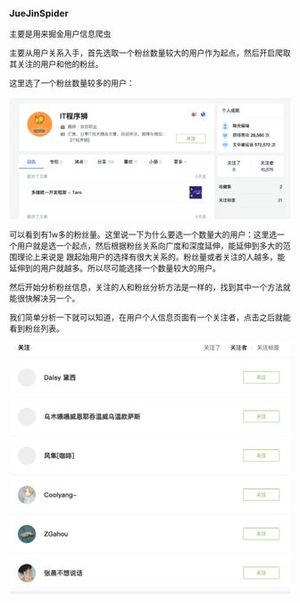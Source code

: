 ### JueJinSpider
主要是用来掘金用户信息爬虫

主要从用户关系入手，首先选取一个粉丝数量较大的用户作为起点，然后开启爬取其关注的用户和他的粉丝。

这里选了一个粉丝数量较多的用户：

![起始用户](./images/start.png)

可以看到有1w多的粉丝量。这里说一下为什么要选一个数量大的用户：这里选一个用户就是选一个起点，然后根据粉丝关系向广度和深度延伸，能延伸到多大的范围理论上来说是
跟起始用户的选择有很大关系的。粉丝量或者关注的人越多，能延伸到的用户就越多。所以尽可能选择一个数量较大的用户。

然后开始分析粉丝信息，关注的人和粉丝分析方法是一样的，找到其中一个方法就能很快解决另一个。

我们简单分析一下就可以知道，在用户个人信息页面有一个关注者，点击之后就能看到粉丝列表。

![粉丝列表](./images/fans_list.png)

